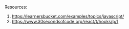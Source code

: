 Resources:
1) https://learnersbucket.com/examples/topics/javascript/ 
2) https://www.30secondsofcode.org/react/t/hooks/p/1